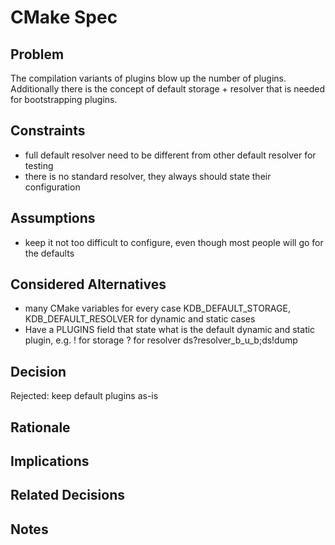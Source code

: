 # CMake Spec

## Problem

The compilation variants of plugins blow up the number of plugins.
Additionally there is the concept of default storage + resolver that is needed for bootstrapping plugins.

## Constraints

- full default resolver need to be different from other default resolver for testing
- there is no standard resolver, they always should state their configuration

## Assumptions

- keep it not too difficult to configure, even though most people will go for the defaults

## Considered Alternatives

- many CMake variables for every case
  KDB_DEFAULT_STORAGE, KDB_DEFAULT_RESOLVER
  for dynamic and static cases
- Have a PLUGINS field that state what is the default dynamic and static
  plugin, e.g. ! for storage ? for resolver ds?resolver_b_u_b;ds!dump

## Decision

Rejected: keep default plugins as-is

## Rationale

## Implications

## Related Decisions

## Notes
